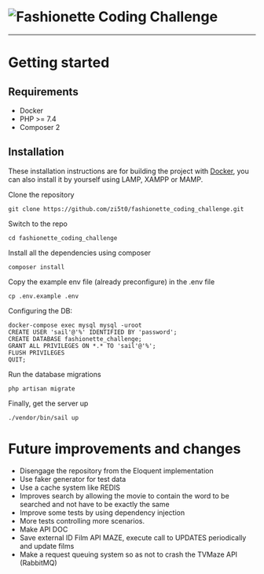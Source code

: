 # ![Fashionette Coding Challenge](logo.png)

----------

# Getting started

## Requirements
- Docker
- PHP >= 7.4
- Composer 2
## Installation


These installation instructions are for building the project with [Docker](#docker), you can also install it by yourself using LAMP, XAMPP or MAMP. 

Clone the repository

    git clone https://github.com/zi5t0/fashionette_coding_challenge.git
    
Switch to the repo

    cd fashionette_coding_challenge
    
Install all the dependencies using composer

    composer install
    

Copy the example env file (already preconfigure) in the .env file

    cp .env.example .env

Configuring the DB:

    docker-compose exec mysql mysql -uroot
    CREATE USER 'sail'@'%' IDENTIFIED BY 'password';
    CREATE DATABASE fashionette_challenge;
    GRANT ALL PRIVILEGES ON *.* TO 'sail'@'%';
    FLUSH PRIVILEGES
    QUIT;

Run the database migrations

    php artisan migrate
    
Finally, get the server up

    ./vendor/bin/sail up
    

# Future improvements and changes
- Disengage the repository from the Eloquent implementation
- Use faker generator for test data
- Use a cache system like REDIS
- Improves search by allowing the movie to contain the word to be searched and not have to be exactly the same
- Improve some tests by using dependency injection
- More tests controlling more scenarios.
- Make API DOC
- Save external ID Film API MAZE, execute call to UPDATES periodically and update films
- Make a request queuing system so as not to crash the TVMaze API (RabbitMQ)
